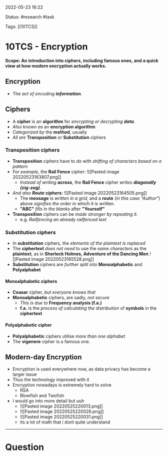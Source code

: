 2022-05-23 16:22

Status: #research #task

Tags: [[10TCS]]

# 10TCS - Encryption
**Scope: An introduction into ciphers, including famous ones, and a quick view at how modern encryption actually works.**
## Encryption
- The *act of encoding **information**.*
## Ciphers
- A **cipher** is an **algorithm** for *encrypting or decrypting **data**.*
- *Also known as* an **encryption algorithm**
- *Categorized by* the **method**, usually
- *All are* **Transposition** or **Substitution** ciphers
### Transposition ciphers
- **Transposition** ciphers have to do with *shifting of characters based on a pattern*
- *For example*, the **Rail Fence** cipher: ![[Pasted image 20220523163807.png]]
	- *Instead of writing **across**,* the **Rail Fence** cipher *writes **diagonally (zig-zag)**.*
- *And also **Route ciphers**:* ![[Pasted image 20220523164505.png]]
	- The **message** is *written in a grid*, and a **route** (*in this case "Author"*) above *signifies the order* in which it is written.
	- **"ABC"** *fills in the blanks* after **"Yourself"**
- **Transposition** ciphers can be *made stronger by repeating it*.
	- e.g. *Railfencing an already railfenced text*
### Substitution ciphers
- In **substitution** ciphers, the *elements of the plaintext is replaced*
- The **ciphertext** *does not need* to use the *same characters* as the **plaintext**, as in **Sherlock Holmes, Adventure of the Dancing Men** ![[Pasted image 20220523165528.png]]
- **Substitution** ciphers are *further split into* **Monoalphabetic** and **Polyalphabet**
#### Monoalphabetic ciphers
- **Ceasar** cipher, *but everyone knows that*
- **Monoalphabetic** ciphers, are sadly, *not secure*
	- *This is due to* **Frequency analysis (f.a.)**
	- **f.a.** is the *process of calculating the distribution* of **symbols** in the **ciphertext**
#### Polyalphabetic cipher
- **Polyalphabetic** ciphers utilise *more than one alphabet*
- The **vigenere** cipher is a famous one.
## Modern-day Encryption
- Encryption is used everywhere now, as data privacy has become a larger issue
- Thus the technology improved with it
- Encryption nowadays is extremely hard to solve
	- RSA
	- Blowfish and Twofish
- I would go into more detail but uuh
	- ![[Pasted image 20220525220013.png]]
	- ![[Pasted image 20220525220026.png]]
	- ![[Pasted image 20220525220031.png]]
	- its a lot of math that i dont quite understand

---
# Question

